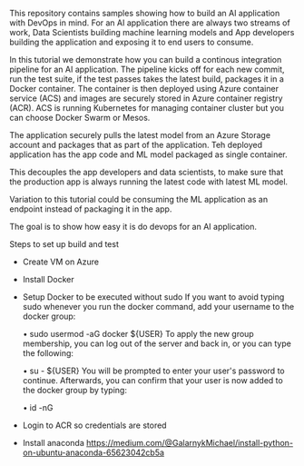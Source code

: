 This repository contains samples showing how to build an AI application with DevOps in mind. For an AI application there are always two streams of work, Data Scientists building machine learning models and App developers building the application and exposing it to end users to consume.

In this tutorial we demonstrate how you can build a continous integration pipeline for an AI application. The pipeline kicks off for each new commit, run the test suite, if the test passes takes the latest build, packages it in a Docker container. The container is then deployed using Azure container service (ACS) and images are securely stored in Azure container registry (ACR). ACS is running Kubernetes for managing container cluster but you can choose Docker Swarm or Mesos.

The application securely pulls the latest model from an Azure Storage account and packages that as part of the application. Teh deployed application has the app code and ML model packaged as single container.

This decouples the app developers and data scientists, to make sure that the production app is always running the latest code with latest ML model.

Variation to this tutorial could be consuming the ML application as an endpoint instead of packaging it in the app.

The goal is to show how easy it is do devops for an AI application.


Steps to set up build and test
* Create VM on Azure
* Install Docker
* Setup Docker to be executed without sudo
If you want to avoid typing sudo whenever you run the docker command, add your username to the docker group:

	• sudo usermod -aG docker ${USER}
To apply the new group membership, you can log out of the server and back in, or you can type the following:

	• su - ${USER}
You will be prompted to enter your user's password to continue. Afterwards, you can confirm that your user is now added to the docker group by typing:

	• id -nG
* Login to ACR so credentials are stored
* Install anaconda
https://medium.com/@GalarnykMichael/install-python-on-ubuntu-anaconda-65623042cb5a

